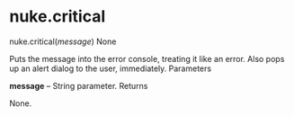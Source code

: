 # nuke.critical
nuke.critical(_message_)  None

Puts the message into the error console, treating it like an error. Also pops up an alert dialog to the user, immediately.
Parameters

**message** – String parameter.
Returns

None.